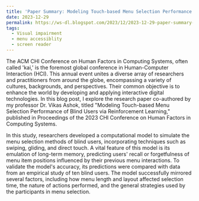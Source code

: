 ```yaml
---
title: 'Paper Summary: Modeling Touch-based Menu Selection Performance of Blind Users via Reinforcement Learning'
date: 2023-12-29
permalink: https://ws-dl.blogspot.com/2023/12/2023-12-29-paper-summary-modeling-touch.html
tags:
  - Visual impairment
  - menu accessiblity
  - screen reader
---
```


The ACM CHI Conference on Human Factors in Computing Systems, often called 'kai,' is the foremost global conference in Human-Computer Interaction (HCI). This annual event unites a diverse array of researchers and practitioners from around the globe, encompassing a variety of cultures, backgrounds, and perspectives. Their common objective is to enhance the world by developing and applying interactive digital technologies. In this blog post, I explore the research paper co-authored by my professor Dr. Vikas Ashok, titled "Modeling Touch-based Menu Selection Performance of Blind Users via Reinforcement Learning," published in Proceedings of the 2023 CHI Conference on Human Factors in Computing Systems.

In this study, researchers developed a computational model to simulate the menu selection methods of blind users, incorporating techniques such as swiping, gliding, and direct touch. A vital feature of this model is its emulation of long-term memory, predicting users' recall or forgetfulness of menu item positions influenced by their previous menu interactions. To validate the model's accuracy, its predictions were compared with data from an empirical study of ten blind users. The model successfully mirrored several factors, including how menu length and layout affected selection time, the nature of actions performed, and the general strategies used by the participants in menu selection.

